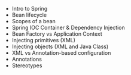 - Intro to Spring
- Bean lifecycle
- Scopes of a bean
- Spring IOC Container & Dependency Injection
- Bean Factory vs Application Context
- Injecting primitives (XML)
- Injecting objects (XML and Java Class)
- XML vs Annotation-based configuration
- Annotations
- Stereotypes
